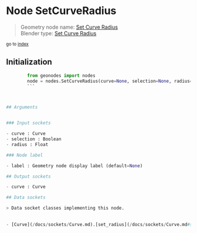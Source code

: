 
# Node SetCurveRadius

> Geometry node name: [Set Curve Radius](https://docs.blender.org/manual/en/latest/modeling/geometry_nodes/curve/set_curve_radius.html)<br>
  Blender type: [Set Curve Radius](https://docs.blender.org/api/current/bpy.types.GeometryNodeSetCurveRadius.html)
  
<sub>go to [index](/docs/index.md)</sub>

## Initialization

```python
        from geonodes import nodes
        node = nodes.SetCurveRadius(curve=None, selection=None, radius=None, label=None)
        ```



## Arguments


### Input sockets

- curve : Curve
- selection : Boolean
- radius : Float

### Node label

- label : Geometry node display label (default=None)

## Output sockets

- curve : Curve

## Data sockets

> Data socket classes implementing this node.
  
  
- [Curve](/docs/sockets/Curve.md).[set_radius](/docs/sockets/Curve.md#set_radius) : Method
  
